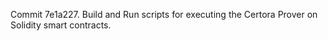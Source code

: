 Commit 7e1a227.                    Build and Run scripts for executing the Certora Prover on Solidity smart contracts.